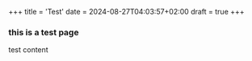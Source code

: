 +++
title = 'Test'
date = 2024-08-27T04:03:57+02:00
draft = true
+++

### this is a test page

test content